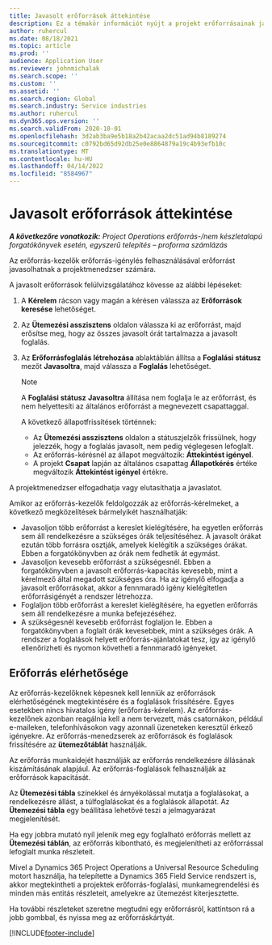 ```yaml
---
title: Javasolt erőforrások áttekintése
description: Ez a témakör információt nyújt a projekt erőforrásainak javaslatáról.
author: ruhercul
ms.date: 08/18/2021
ms.topic: article
ms.prod: ''
audience: Application User
ms.reviewer: johnmichalak
ms.search.scope: ''
ms.custom: ''
ms.assetid: ''
ms.search.region: Global
ms.search.industry: Service industries
ms.author: ruhercul
ms.dyn365.ops.version: ''
ms.search.validFrom: 2020-10-01
ms.openlocfilehash: 3d2ab3ba9e5b18a2b42acaa2dc51ad94b8189274
ms.sourcegitcommit: c0792bd65d92db25e0e8864879a19c4b93efb10c
ms.translationtype: MT
ms.contentlocale: hu-HU
ms.lasthandoff: 04/14/2022
ms.locfileid: "8584967"
---
```

# <a name="review-proposed-resources"></a>Javasolt erőforrások áttekintése

_**A következőre vonatkozik:** Project Operations erőforrás-/nem készletalapú forgatókönyvek esetén, egyszerű telepítés – proforma számlázás_

Az erőforrás-kezelők erőforrás-igénylés felhasználásával erőforrást javasolhatnak a projektmenedzser számára.

A javasolt erőforrások felülvizsgálatához kövesse az alábbi lépéseket:

1. A **Kérelem** rácson vagy magán a kérésen válassza az **Erőforrások keresése** lehetőséget.
2. Az **Ütemezési asszisztens** oldalon válassza ki az erőforrást, majd erősítse meg, hogy az összes javasolt órát tartalmazza a javasolt foglalás.
3. Az **Erőforrásfoglalás létrehozása** ablaktáblán állítsa a **Foglalási státusz** mezőt **Javasoltra**, majd válassza a **Foglalás** lehetőséget.

    > [!NOTE]
    > A **Foglalási státusz** **Javasoltra** állítása nem foglalja le az erőforrást, és nem helyettesíti az általános erőforrást a megnevezett csapattaggal.

    A következő állapotfrissítések történnek:

    - Az **Ütemezési asszisztens** oldalon a státuszjelzők frissülnek, hogy jelezzék, hogy a foglalás javasolt, nem pedig véglegesen lefoglalt.
    - Az erőforrás-kérésnél az állapot megváltozik: **Áttekintést igényel**.
    - A projekt **Csapat** lapján az általános csapattag **Állapotkérés** értéke megváltozik **Áttekintést igényel** értékre.

A projektmenedzser elfogadhatja vagy elutasíthatja a javaslatot.

Amikor az erőforrás-kezelők feldolgozzák az erőforrás-kérelmeket, a következő megközelítések bármelyikét használhatják:

- Javasoljon több erőforrást a kereslet kielégítésére, ha egyetlen erőforrás sem áll rendelkezésre a szükséges órák teljesítéséhez. A javasolt órákat ezután több forrásra osztják, amelyek kielégítik a szükséges órákat. Ebben a forgatókönyvben az órák nem fedhetik át egymást.
- Javasoljon kevesebb erőforrást a szükségesnél. Ebben a forgatókönyvben a javasolt erőforrás-kapacitás kevesebb, mint a kérelmező által megadott szükséges óra. Ha az igénylő elfogadja a javasolt erőforrásokat, akkor a fennmaradó igény kielégítetlen erőforrásigényét a rendszer létrehozza.
- Foglaljon több erőforrást a kereslet kielégítésére, ha egyetlen erőforrás sem áll rendelkezésre a munka befejezéséhez.
- A szükségesnél kevesebb erőforrást foglaljon le. Ebben a forgatókönyvben a foglalt órák kevesebbek, mint a szükséges órák. A rendszer a foglalások helyett erőforrás-ajánlatokat tesz, így az igénylő ellenőrizheti és nyomon követheti a fennmaradó igényeket.

## <a name="resource-availability"></a>Erőforrás elérhetősége

Az erőforrás-kezelőknek képesnek kell lenniük az erőforrások elérhetőségének megtekintésére és a foglalások frissítésére. Egyes esetekben nincs hivatalos igény (erőforrás-kérelem). Az erőforrás-kezelőnek azonban reagálnia kell a nem tervezett, más csatornákon, például e-maileken, telefonhívásokon vagy azonnali üzeneteken keresztül érkező igényekre. Az erőforrás-menedzserek az erőforrások és foglalások frissítésére az **ütemezőtáblát** használják.

Az erőforrás munkaidejét használják az erőforrás rendelkezésre állásának kiszámításának alapjául. Az erőforrás-foglalások felhasználják az erőforrások kapacitását.

Az **Ütemezési tábla** színekkel és árnyékolással mutatja a foglalásokat, a rendelkezésre állást, a túlfoglalásokat és a foglalások állapotát. Az **Ütemezési tábla** egy beállítása lehetővé teszi a jelmagyarázat megjelenítését.

Ha egy jobbra mutató nyíl jelenik meg egy foglalható erőforrás mellett az **Ütemezési táblán**, az erőforrás kibontható, és megjelenítheti az erőforrással lefoglalt munka részleteit.

Mivel a Dynamics 365 Project Operations a Universal Resource Scheduling motort használja, ha telepítette a Dynamics 365 Field Service rendszert is, akkor megtekintheti a projektek erőforrás-foglalási, munkamegrendelési és minden más entitás részleteit, amelyekre az ütemezést kiterjesztette.

Ha további részleteket szeretne megtudni egy erőforrásról, kattintson rá a jobb gombbal, és nyissa meg az erőforráskártyát.



[!INCLUDE[footer-include](../includes/footer-banner.md)]
